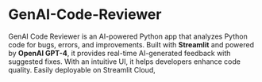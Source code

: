 # GenAI-Code-Reviewer
GenAI Code Reviewer is an AI-powered Python app that analyzes Python code for bugs, errors, and improvements. Built with **Streamlit** and powered by **OpenAI GPT-4**, it provides real-time AI-generated feedback with suggested fixes. With an intuitive UI, it helps developers enhance code quality. Easily deployable on Streamlit Cloud,
